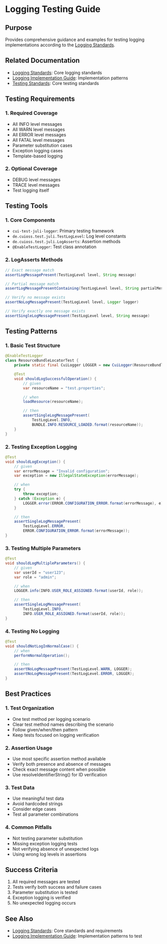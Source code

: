 # Logging Testing Guide

## Purpose
Provides comprehensive guidance and examples for testing logging implementations according to the [Logging Standards](../core/standards/logging-standards.md).

## Related Documentation
- [Logging Standards](../core/standards/logging-standards.md): Core logging standards
- [Logging Implementation Guide](../java/logging-implementation.md): Implementation patterns
- [Testing Standards](../core/standards/testing-standards.md): Core testing standards

## Testing Requirements

### 1. Required Coverage
- All INFO level messages
- All WARN level messages
- All ERROR level messages
- All FATAL level messages
- Parameter substitution cases
- Exception logging cases
- Template-based logging

### 2. Optional Coverage
- DEBUG level messages
- TRACE level messages
- Test logging itself

## Testing Tools

### 1. Core Components
- `cui-test-juli-logger`: Primary testing framework
- `de.cuioss.test.juli.TestLogLevel`: Log level constants
- `de.cuioss.test.juli.LogAsserts`: Assertion methods
- `@EnableTestLogger`: Test class annotation

### 2. LogAsserts Methods
```java
// Exact message match
assertLogMessagePresent(TestLogLevel level, String message)

// Partial message match
assertLogMessagePresentContaining(TestLogLevel level, String partialMessage)

// Verify no message exists
assertNoLogMessagePresent(TestLogLevel level, Logger logger)

// Verify exactly one message exists
assertSingleLogMessagePresent(TestLogLevel level, String message)
```

## Testing Patterns

### 1. Basic Test Structure
```java
@EnableTestLogger
class ResourceBundleLocatorTest {
    private static final CuiLogger LOGGER = new CuiLogger(ResourceBundleLocator.class);

    @Test
    void shouldLogSuccessfulOperation() {
        // given
        var resourceName = "test.properties";

        // when
        loadResource(resourceName);

        // then
        assertSingleLogMessagePresent(
            TestLogLevel.INFO,
            BUNDLE.INFO.RESOURCE_LOADED.format(resourceName));
    }
}
```

### 2. Testing Exception Logging
```java
@Test
void shouldLogException() {
    // given
    var errorMessage = "Invalid configuration";
    var exception = new IllegalStateException(errorMessage);

    // when
    try {
        throw exception;
    } catch (Exception e) {
        LOGGER.error(ERROR.CONFIGURATION_ERROR.format(errorMessage), e);
    }

    // then
    assertSingleLogMessagePresent(
        TestLogLevel.ERROR,
        ERROR.CONFIGURATION_ERROR.format(errorMessage));
}
```

### 3. Testing Multiple Parameters
```java
@Test
void shouldLogMultipleParameters() {
    // given
    var userId = "user123";
    var role = "admin";

    // when
    LOGGER.info(INFO.USER_ROLE_ASSIGNED.format(userId, role));

    // then
    assertSingleLogMessagePresent(
        TestLogLevel.INFO,
        INFO.USER_ROLE_ASSIGNED.format(userId, role));
}
```

### 4. Testing No Logging
```java
@Test
void shouldNotLogInNormalCase() {
    // when
    performNormalOperation();

    // then
    assertNoLogMessagePresent(TestLogLevel.WARN, LOGGER);
    assertNoLogMessagePresent(TestLogLevel.ERROR, LOGGER);
}
```

## Best Practices

### 1. Test Organization
- One test method per logging scenario
- Clear test method names describing the scenario
- Follow given/when/then pattern
- Keep tests focused on logging verification

### 2. Assertion Usage
- Use most specific assertion method available
- Verify both presence and absence of messages
- Check exact message content when possible
- Use resolveIdentifierString() for ID verification

### 3. Test Data
- Use meaningful test data
- Avoid hardcoded strings
- Consider edge cases
- Test all parameter combinations

### 4. Common Pitfalls
- Not testing parameter substitution
- Missing exception logging tests
- Not verifying absence of unexpected logs
- Using wrong log levels in assertions

## Success Criteria
1. All required messages are tested
2. Tests verify both success and failure cases
3. Parameter substitution is tested
4. Exception logging is verified
5. No unexpected logging occurs

## See Also
- [Logging Standards](../core/standards/logging-standards.md): Core standards and requirements
- [Logging Implementation Guide](../java/logging-implementation.md): Implementation patterns to test
